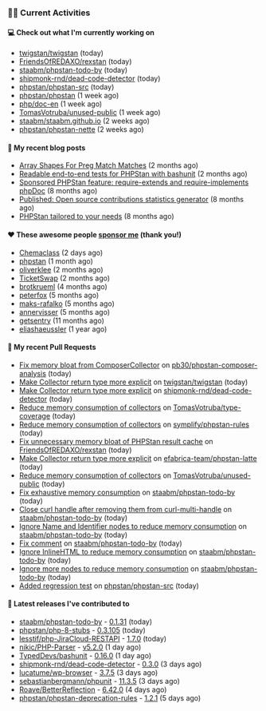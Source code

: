 ### 👨‍💻 Current Activities


#### 💻 Check out what I'm currently working on

- [twigstan/twigstan](https://github.com/twigstan/twigstan) (today)
- [FriendsOfREDAXO/rexstan](https://github.com/FriendsOfREDAXO/rexstan) (today)
- [staabm/phpstan-todo-by](https://github.com/staabm/phpstan-todo-by) (today)
- [shipmonk-rnd/dead-code-detector](https://github.com/shipmonk-rnd/dead-code-detector) (today)
- [phpstan/phpstan-src](https://github.com/phpstan/phpstan-src) (today)
- [phpstan/phpstan](https://github.com/phpstan/phpstan) (1 week ago)
- [php/doc-en](https://github.com/php/doc-en) (1 week ago)
- [TomasVotruba/unused-public](https://github.com/TomasVotruba/unused-public) (1 week ago)
- [staabm/staabm.github.io](https://github.com/staabm/staabm.github.io) (2 weeks ago)
- [phpstan/phpstan-nette](https://github.com/phpstan/phpstan-nette) (2 weeks ago)


#### 📜 My recent blog posts

- [Array Shapes For Preg Match Matches](https://staabm.github.io/2024/07/05/array-shapes-for-preg-match-matches.html) (2 months ago)
- [Readable end-to-end tests for PHPStan with bashunit](https://staabm.github.io/2024/06/28/readable-phpstan-end-to-end-tests-with-bashunit.html) (2 months ago)
- [Sponsored PHPStan feature: require-extends and require-implements phpDoc](https://staabm.github.io/2024/01/15/phpstan-require-extends-implements.html) (8 months ago)
- [Published: Open source contributions statistics generator](https://staabm.github.io/2024/01/10/oss-contribs-published.html) (8 months ago)
- [PHPStan tailored to your needs](https://staabm.github.io/2024/01/01/phpstan-customizing.html) (8 months ago)


#### ❤️ These awesome people [sponsor me](https://github.com/sponsors/staabm) (thank you!)

- [Chemaclass](https://github.com/Chemaclass) (2 days ago)
- [phpstan](https://github.com/phpstan) (1 month ago)
- [oliverklee](https://github.com/oliverklee) (2 months ago)
- [TicketSwap](https://github.com/TicketSwap) (2 months ago)
- [brotkrueml](https://github.com/brotkrueml) (4 months ago)
- [peterfox](https://github.com/peterfox) (5 months ago)
- [maks-rafalko](https://github.com/maks-rafalko) (5 months ago)
- [annervisser](https://github.com/annervisser) (5 months ago)
- [getsentry](https://github.com/getsentry) (11 months ago)
- [eliashaeussler](https://github.com/eliashaeussler) (1 year ago)


#### 🔨 My recent Pull Requests

- [Fix memory bloat from ComposerCollector](https://github.com/pb30/phpstan-composer-analysis/pull/24) on [pb30/phpstan-composer-analysis](https://github.com/pb30/phpstan-composer-analysis) (today)
- [Make Collector return type more explicit](https://github.com/twigstan/twigstan/pull/21) on [twigstan/twigstan](https://github.com/twigstan/twigstan) (today)
- [Make Collector return type more explicit](https://github.com/shipmonk-rnd/dead-code-detector/pull/94) on [shipmonk-rnd/dead-code-detector](https://github.com/shipmonk-rnd/dead-code-detector) (today)
- [Reduce memory consumption of collectors](https://github.com/TomasVotruba/type-coverage/pull/44) on [TomasVotruba/type-coverage](https://github.com/TomasVotruba/type-coverage) (today)
- [Reduce memory consumption of collectors](https://github.com/symplify/phpstan-rules/pull/141) on [symplify/phpstan-rules](https://github.com/symplify/phpstan-rules) (today)
- [Fix unnecessary memory bloat of PHPStan result cache](https://github.com/FriendsOfREDAXO/rexstan/pull/753) on [FriendsOfREDAXO/rexstan](https://github.com/FriendsOfREDAXO/rexstan) (today)
- [Make Collector return type more explicit](https://github.com/efabrica-team/phpstan-latte/pull/458) on [efabrica-team/phpstan-latte](https://github.com/efabrica-team/phpstan-latte) (today)
- [Reduce memory consumption of collectors](https://github.com/TomasVotruba/unused-public/pull/131) on [TomasVotruba/unused-public](https://github.com/TomasVotruba/unused-public) (today)
- [Fix exhaustive memory consumption](https://github.com/staabm/phpstan-todo-by/pull/110) on [staabm/phpstan-todo-by](https://github.com/staabm/phpstan-todo-by) (today)
- [Close curl handle after removing them from curl-multi-handle](https://github.com/staabm/phpstan-todo-by/pull/109) on [staabm/phpstan-todo-by](https://github.com/staabm/phpstan-todo-by) (today)
- [Ignore Name and Identifier nodes to reduce memory consumption](https://github.com/staabm/phpstan-todo-by/pull/108) on [staabm/phpstan-todo-by](https://github.com/staabm/phpstan-todo-by) (today)
- [Fix comment](https://github.com/staabm/phpstan-todo-by/pull/107) on [staabm/phpstan-todo-by](https://github.com/staabm/phpstan-todo-by) (today)
- [Ignore InlineHTML to reduce memory consumption](https://github.com/staabm/phpstan-todo-by/pull/106) on [staabm/phpstan-todo-by](https://github.com/staabm/phpstan-todo-by) (today)
- [Ignore more nodes to reduce memory consumption](https://github.com/staabm/phpstan-todo-by/pull/105) on [staabm/phpstan-todo-by](https://github.com/staabm/phpstan-todo-by) (today)
- [Added regression test](https://github.com/phpstan/phpstan-src/pull/3445) on [phpstan/phpstan-src](https://github.com/phpstan/phpstan-src) (today)


#### 🔭 Latest releases I've contributed to

- [staabm/phpstan-todo-by](https://github.com/staabm/phpstan-todo-by) - [0.1.31](https://github.com/staabm/phpstan-todo-by/releases/tag/0.1.31) (today)
- [phpstan/php-8-stubs](https://github.com/phpstan/php-8-stubs) - [0.3.105](https://github.com/phpstan/php-8-stubs/releases/tag/0.3.105) (today)
- [lesstif/php-JiraCloud-RESTAPI](https://github.com/lesstif/php-JiraCloud-RESTAPI) - [1.7.0](https://github.com/lesstif/php-JiraCloud-RESTAPI/releases/tag/1.7.0) (today)
- [nikic/PHP-Parser](https://github.com/nikic/PHP-Parser) - [v5.2.0](https://github.com/nikic/PHP-Parser/releases/tag/v5.2.0) (1 day ago)
- [TypedDevs/bashunit](https://github.com/TypedDevs/bashunit) - [0.16.0](https://github.com/TypedDevs/bashunit/releases/tag/0.16.0) (1 day ago)
- [shipmonk-rnd/dead-code-detector](https://github.com/shipmonk-rnd/dead-code-detector) - [0.3.0](https://github.com/shipmonk-rnd/dead-code-detector/releases/tag/0.3.0) (3 days ago)
- [lucatume/wp-browser](https://github.com/lucatume/wp-browser) - [3.7.5](https://github.com/lucatume/wp-browser/releases/tag/3.7.5) (3 days ago)
- [sebastianbergmann/phpunit](https://github.com/sebastianbergmann/phpunit) - [11.3.5](https://github.com/sebastianbergmann/phpunit/releases/tag/11.3.5) (3 days ago)
- [Roave/BetterReflection](https://github.com/Roave/BetterReflection) - [6.42.0](https://github.com/Roave/BetterReflection/releases/tag/6.42.0) (4 days ago)
- [phpstan/phpstan-deprecation-rules](https://github.com/phpstan/phpstan-deprecation-rules) - [1.2.1](https://github.com/phpstan/phpstan-deprecation-rules/releases/tag/1.2.1) (5 days ago)
